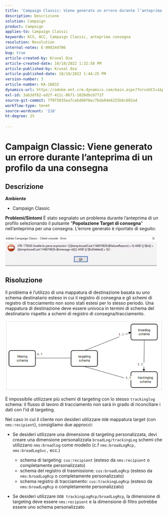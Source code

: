 ```yaml
---
title: 'Campaign Classic: Viene generato un errore durante l’anteprima di un profilo da una consegna"'
description: Descrizione
solution: Campaign
product: Campaign
applies-to: Campaign Classic
keywords: KCS, ACC, Campaign Classic, anteprima consegna
resolution: Resolution
internal-notes: E-000244706
bug: true
article-created-by: Krunal Oza
article-created-date: 10/18/2022 1:32:58 PM
article-published-by: Krunal Oza
article-published-date: 10/18/2022 1:44:25 PM
version-number: 3
article-number: KA-16832
dynamics-url: https://adobe-ent.crm.dynamics.com/main.aspx?forceUCI=1&pagetype=entityrecord&etn=knowledgearticle&id=87df405c-e94e-ed11-bba2-00224808679b
exl-id: 3ab3df82-ed2f-411c-8671-1020dbcb772f
source-git-commit: 7f0f5035ea7cebd60f6ec7bda9de6225b6c602a4
workflow-type: tm+mt
source-wordcount: '218'
ht-degree: 2%

---
```


# Campaign Classic: Viene generato un errore durante l’anteprima di un profilo da una consegna

## Descrizione

<b>Ambiente</b>
- Campaign Classic



<b>Problemi/Sintomi</b>
È stato segnalato un problema durante l’anteprima di un profilo selezionando il pulsante &quot;<b>Popolazione Target di consegna</b>&quot; nell’anteprima per una consegna. L’errore generato è riportato di seguito:

![](assets/___88df405c-e94e-ed11-bba2-00224808679b___.jpeg)




## Risoluzione


Il problema è l’utilizzo di una mappatura di destinazione basata su uno schema destinatario esteso in cui il registro di consegna e gli schemi di registro di tracciamento non sono stati estesi per lo stesso periodo. Una mappatura di destinazione deve essere univoca in termini di schema del destinatario rispetto a schemi di registro di consegna/tracciamento.

![](assets/3ec555a6-30d1-ec11-a7b5-0022480a8d10.png)

È impossibile utilizzare più schemi di targeting con lo stesso `trackinglog` schema: il flusso di lavoro di tracciamento non sarà in grado di riconciliare i dati con l’id di targeting.

Nel caso in cui il cliente non desideri utilizzare `OOB` mappatura target (con `nms:recipient`), consigliamo due approcci:

- Se desideri utilizzare una dimensione di targeting personalizzata, devi creare una dimensione personalizzata `broadLog/trackingLog` schemi che utilizzano `nms:broadlog` come modello (c.f `nms:broadLogRcp, nms:broadLogSvc,` ecc.)

   - schema di targeting: `cus:recipient` (esteso da `nms:recipient` o completamente personalizzato)
   - schema del registro di trasmissione: `cus:broadLogRcp` (esteso da `nms:broadLogRcp` o completamente personalizzato)
   - schema registro di tracciamento: `cus:trackingLogRcp` (esteso da `nms:broadLogRcp` o completamente personalizzato)
- Se desideri utilizzare `OOB trackingLogRcp/broadLogRcp`, la dimensione di targeting deve essere `nms:recipient` e la dimensione di filtro potrebbe essere uno schema personalizzato
